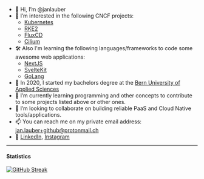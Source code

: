- 👋 Hi, I’m @janlauber
- 👀 I’m interested in the following CNCF projects:
    - [Kubernetes](https://github.com/kubernetes/kubernetes)
    - [RKE2](https://github.com/rancher/rke2)
    - [FluxCD](https://github.com/fluxcd/flux)
    - [Cilium](https://github.com/cilium/cilium)
- 🛠️ Also I'm learning the following languages/frameworks to code some awesome web applications:
    - [NextJS](https://nextjs.org)
    - [SvelteKit](https://kit.svelte.dev)
    - [GoLang](https://go.dev)
- 📖 In 2020, I started my bachelors degree at the [Bern University of Applied Sciences](https://bfh.ch)
- 🌱 I’m currently learning programming and other concepts to contribute to some projects listed above or other ones.
- 💞️ I’m looking to collaborate on building reliable PaaS and Cloud Native tools/applications.
- 📫 You can reach me on my private email address: jan.lauber+github@protonmail.ch
- 📇 [LinkedIn](https://www.linkedin.com/in/jan-lauber/), [Instagram](https://www.instagram.com/jaenu.lauber/)
<hr>

#### Statistics

[![GitHub Streak](https://streak-stats.demolab.com?user=janlauber&theme=prussian&hide_border=true&border_radius=10)](https://git.io/streak-stats)

